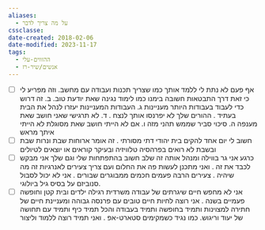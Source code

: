 ```yaml
---
aliases:
  - על מה צריך לדבר
cssclasse: 
date-created: 2018-02-06
date-modified: 2023-11-17
tags:
  - ההזווים-עלי
  - אנשים/שיר-רז
---
```


- [ ] אף פעם לא נתת לי ללמד אותך כמו שצריך תכנות ועבודה עם מחשב. וזה מפריע לי כי זאת דרך התבטאות חשובה בימנו כמו לימוד נגינה שאת יודעת טוב. ב. זה דרוש כדי לעבוד בעבודות היותר מעניינות ג. העבודות המעניינות יעזרו לנהל את הבית בעתיד . ההורים שלך לא יפרנסו אותך לנצח . ד. לא תרגישי שאני חושב שאת מענפה ה. סיכוי סביר שממש תהני מזה  ו. אם לא הייתי חושב שאת מסוגלת לא הייתי איתך מראש
- [ ] חשוב לי יום אחד להקים בית יהודי דתי מסורתי . זה אומר ארוחות שבת ונרות שבת ובשבת לא רואים בפרהסיה טלוויזיה ובעיקר קוראים או יוצאים לטיולים
- [ ] כרגע אני גר בווילה ומנהל אותה זה שלב חשוב בהתפתחות שלי וגם שלך אני מבקש לכבד את זה . ואני מתכנן לעשות פה את החלום ועם צריך צעירים לאנרגיות זה מה שיהיה . צעירים הרבה פעמים חכמים ממבוגרים שבורים . אני לא יכול לסבול סנוביזם על בסיס גיל ביולוגי.
- [ ] אני לא מחפש חיים שיגרתים של עבודה משרדית רגילה ילדים ובית קטן וחופשה פעמיים בשנה . אני רוצה לחיות חיים טובים עם פרנסה גבוהה ומעניינת חיים של חתירה למצוינות ותמיד בחופשה ותמיד בעבודה והכל תמיד כיף ותמיד עם תחושה של יעוד וריגוש. כמו נגיד כשמקימים סטארט-אפ . ואני תמיד רוצה ללמוד וליצור
